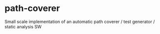 # path-coverer
Small scale implementation of an automatic path coverer / test generator / static analysis SW
